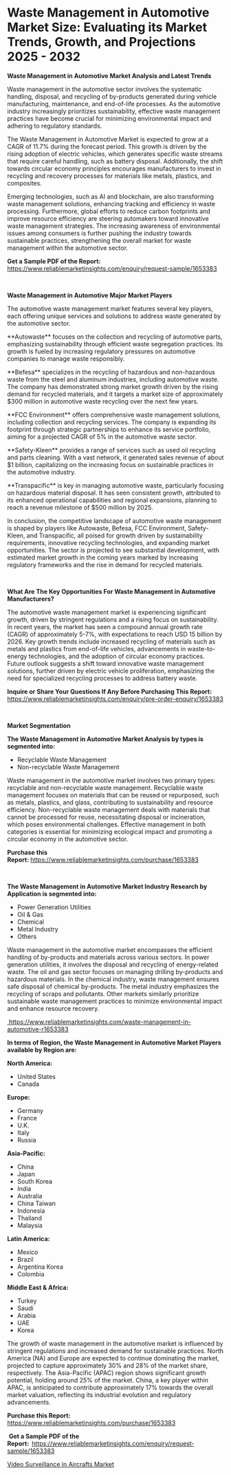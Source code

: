 <p><h1>Waste Management in Automotive Market Size: Evaluating its Market Trends, Growth, and Projections 2025 - 2032</h1></p><p><strong>Waste Management in Automotive Market Analysis and Latest Trends</strong></p>
<p><p>Waste management in the automotive sector involves the systematic handling, disposal, and recycling of by-products generated during vehicle manufacturing, maintenance, and end-of-life processes. As the automotive industry increasingly prioritizes sustainability, effective waste management practices have become crucial for minimizing environmental impact and adhering to regulatory standards.</p><p>The Waste Management in Automotive Market is expected to grow at a CAGR of 11.7% during the forecast period. This growth is driven by the rising adoption of electric vehicles, which generates specific waste streams that require careful handling, such as battery disposal. Additionally, the shift towards circular economy principles encourages manufacturers to invest in recycling and recovery processes for materials like metals, plastics, and composites.</p><p>Emerging technologies, such as AI and blockchain, are also transforming waste management solutions, enhancing tracking and efficiency in waste processing. Furthermore, global efforts to reduce carbon footprints and improve resource efficiency are steering automakers toward innovative waste management strategies. The increasing awareness of environmental issues among consumers is further pushing the industry towards sustainable practices, strengthening the overall market for waste management within the automotive sector.</p></p>
<p><strong>Get a Sample PDF of the Report:&nbsp;</strong> <a href="https://www.reliablemarketinsights.com/enquiry/request-sample/1653383?utm_campaign=2530&utm_medium=2&utm_source=Github&utm_content=ia&utm_term=08032025&utm_id=waste-management-in-automotive">https://www.reliablemarketinsights.com/enquiry/request-sample/1653383</a></p>
<p>&nbsp;</p>
<p><strong>Waste Management in Automotive Major Market Players</strong></p>
<p><p>The automotive waste management market features several key players, each offering unique services and solutions to address waste generated by the automotive sector. </p><p>**Autowaste** focuses on the collection and recycling of automotive parts, emphasizing sustainability through efficient waste segregation practices. Its growth is fueled by increasing regulatory pressures on automotive companies to manage waste responsibly.</p><p>**Befesa** specializes in the recycling of hazardous and non-hazardous waste from the steel and aluminum industries, including automotive waste. The company has demonstrated strong market growth driven by the rising demand for recycled materials, and it targets a market size of approximately $300 million in automotive waste recycling over the next few years.</p><p>**FCC Environment** offers comprehensive waste management solutions, including collection and recycling services. The company is expanding its footprint through strategic partnerships to enhance its service portfolio, aiming for a projected CAGR of 5% in the automotive waste sector.</p><p>**Safety-Kleen** provides a range of services such as used oil recycling and parts cleaning. With a vast network, it generated sales revenue of about $1 billion, capitalizing on the increasing focus on sustainable practices in the automotive industry.</p><p>**Transpacific** is key in managing automotive waste, particularly focusing on hazardous material disposal. It has seen consistent growth, attributed to its enhanced operational capabilities and regional expansions, planning to reach a revenue milestone of $500 million by 2025.</p><p>In conclusion, the competitive landscape of automotive waste management is shaped by players like Autowaste, Befesa, FCC Environment, Safety-Kleen, and Transpacific, all poised for growth driven by sustainability requirements, innovative recycling technologies, and expanding market opportunities. The sector is projected to see substantial development, with estimated market growth in the coming years marked by increasing regulatory frameworks and the rise in demand for recycled materials.</p></p>
<p>&nbsp;</p>
<p><strong>What Are The Key Opportunities For Waste Management in Automotive Manufacturers?</strong></p>
<p><p>The automotive waste management market is experiencing significant growth, driven by stringent regulations and a rising focus on sustainability. In recent years, the market has seen a compound annual growth rate (CAGR) of approximately 5-7%, with expectations to reach USD 15 billion by 2026. Key growth trends include increased recycling of materials such as metals and plastics from end-of-life vehicles, advancements in waste-to-energy technologies, and the adoption of circular economy practices. Future outlook suggests a shift toward innovative waste management solutions, further driven by electric vehicle proliferation, emphasizing the need for specialized recycling processes to address battery waste.</p></p>
<p><strong>Inquire or Share Your Questions If Any Before Purchasing This Report:</strong> <a href="https://www.reliablemarketinsights.com/enquiry/pre-order-enquiry/1653383?utm_campaign=2530&utm_medium=2&utm_source=Github&utm_content=ia&utm_term=08032025&utm_id=waste-management-in-automotive">https://www.reliablemarketinsights.com/enquiry/pre-order-enquiry/1653383</a></p>
<p>&nbsp;</p>
<p><strong>Market Segmentation</strong></p>
<p><strong>The Waste Management in Automotive Market Analysis by types is segmented into:</strong></p>
<p><ul><li>Recyclable Waste Management</li><li>Non-recyclable Waste Management</li></ul></p>
<p><p>Waste management in the automotive market involves two primary types: recyclable and non-recyclable waste management. Recyclable waste management focuses on materials that can be reused or repurposed, such as metals, plastics, and glass, contributing to sustainability and resource efficiency. Non-recyclable waste management deals with materials that cannot be processed for reuse, necessitating disposal or incineration, which poses environmental challenges. Effective management in both categories is essential for minimizing ecological impact and promoting a circular economy in the automotive sector.</p></p>
<p><strong>Purchase this Report:&nbsp;</strong><a href="https://www.reliablemarketinsights.com/purchase/1653383?utm_campaign=2530&utm_medium=2&utm_source=Github&utm_content=ia&utm_term=08032025&utm_id=waste-management-in-automotive">https://www.reliablemarketinsights.com/purchase/1653383</a></p>
<p>&nbsp;</p>
<p><strong>The Waste Management in Automotive Market Industry Research by Application is segmented into:</strong></p>
<p><ul><li>Power Generation Utilities</li><li>Oil & Gas</li><li>Chemical</li><li>Metal Industry</li><li>Others</li></ul></p>
<p><p>Waste management in the automotive market encompasses the efficient handling of by-products and materials across various sectors. In power generation utilities, it involves the disposal and recycling of energy-related waste. The oil and gas sector focuses on managing drilling by-products and hazardous materials. In the chemical industry, waste management ensures safe disposal of chemical by-products. The metal industry emphasizes the recycling of scraps and pollutants. Other markets similarly prioritize sustainable waste management practices to minimize environmental impact and enhance resource recovery.</p></p>
<p><a href="https://www.reliablemarketinsights.com/waste-management-in-automotive-r1653383?utm_campaign=2530&utm_medium=2&utm_source=Github&utm_content=ia&utm_term=08032025&utm_id=waste-management-in-automotive">&nbsp;https://www.reliablemarketinsights.com/waste-management-in-automotive-r1653383</a></p>
<p><strong>In terms of Region, the Waste Management in Automotive Market Players available by Region are:</strong></p>
<p>
    <p> <strong> North America: </strong>
        <ul>
            <li>United States</li>
            <li>Canada</li>
        </ul>
        </p> 
    <p> <strong> Europe: </strong>
        <ul>
            <li>Germany</li>
            <li>France</li>
            <li>U.K.</li>
            <li>Italy</li>
            <li>Russia</li>
        </ul>
        </p> 
    <p> <strong> Asia-Pacific: </strong>
        <ul>
            <li>China</li>
            <li>Japan</li>
            <li>South Korea</li>
            <li>India</li>
            <li>Australia</li>
            <li>China Taiwan</li>
            <li>Indonesia</li>
            <li>Thailand</li>
            <li>Malaysia</li>
        </ul>
        </p> 
    <p> <strong> Latin America: </strong>
        <ul>
            <li>Mexico</li>
            <li>Brazil</li>
            <li>Argentina Korea</li>
            <li>Colombia</li>
        </ul>
        </p> 
    <p> <strong> Middle East & Africa: </strong>
        <ul>
            <li>Turkey</li>
            <li>Saudi</li>
            <li>Arabia</li>
            <li>UAE</li>
            <li>Korea</li>
        </ul>
    </p>
    </p>
<p><p>The growth of waste management in the automotive market is influenced by stringent regulations and increased demand for sustainable practices. North America (NA) and Europe are expected to continue dominating the market, projected to capture approximately 30% and 28% of the market share, respectively. The Asia-Pacific (APAC) region shows significant growth potential, holding around 25% of the market. China, a key player within APAC, is anticipated to contribute approximately 17% towards the overall market valuation, reflecting its industrial evolution and regulatory advancements.</p></p>
<p><strong>Purchase this Report: </strong><a href="https://www.reliablemarketinsights.com/purchase/1653383?utm_campaign=2530&utm_medium=2&utm_source=Github&utm_content=ia&utm_term=08032025&utm_id=waste-management-in-automotive">https://www.reliablemarketinsights.com/purchase/1653383</a></p>
<p>&nbsp;<strong>Get a Sample PDF of the Report:&nbsp;&nbsp;</strong><a href="https://www.reliablemarketinsights.com/enquiry/request-sample/1653383?utm_campaign=2530&utm_medium=2&utm_source=Github&utm_content=ia&utm_term=08032025&utm_id=waste-management-in-automotive">https://www.reliablemarketinsights.com/enquiry/request-sample/1653383</a></p>
<p><strong></strong></p>
<p><p><a href="https://github.com/ParvinKhatun77/Market-Research-Report-List-1/blob/main/video-surveillance-in-aircrafts-market.md?utm_campaign=2530&utm_medium=2&utm_source=Github&utm_content=ia&utm_term=08032025&utm_id=waste-management-in-automotive">Video Surveillance in Aircrafts Market</a></p></p>
